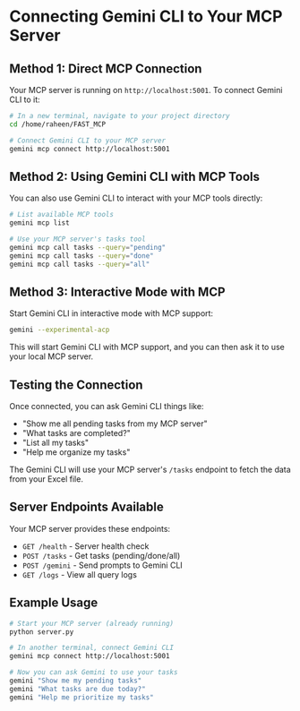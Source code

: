 # Connecting Gemini CLI to Your MCP Server

## Method 1: Direct MCP Connection

Your MCP server is running on `http://localhost:5001`. To connect Gemini CLI to it:

```bash
# In a new terminal, navigate to your project directory
cd /home/raheen/FAST_MCP

# Connect Gemini CLI to your MCP server
gemini mcp connect http://localhost:5001
```

## Method 2: Using Gemini CLI with MCP Tools

You can also use Gemini CLI to interact with your MCP tools directly:

```bash
# List available MCP tools
gemini mcp list

# Use your MCP server's tasks tool
gemini mcp call tasks --query="pending"
gemini mcp call tasks --query="done"
gemini mcp call tasks --query="all"
```

## Method 3: Interactive Mode with MCP

Start Gemini CLI in interactive mode with MCP support:

```bash
gemini --experimental-acp
```

This will start Gemini CLI with MCP support, and you can then ask it to use your local MCP server.

## Testing the Connection

Once connected, you can ask Gemini CLI things like:

- "Show me all pending tasks from my MCP server"
- "What tasks are completed?"
- "List all my tasks"
- "Help me organize my tasks"

The Gemini CLI will use your MCP server's `/tasks` endpoint to fetch the data from your Excel file.

## Server Endpoints Available

Your MCP server provides these endpoints:
- `GET /health` - Server health check
- `POST /tasks` - Get tasks (pending/done/all)
- `POST /gemini` - Send prompts to Gemini CLI
- `GET /logs` - View all query logs

## Example Usage

```bash
# Start your MCP server (already running)
python server.py

# In another terminal, connect Gemini CLI
gemini mcp connect http://localhost:5001

# Now you can ask Gemini to use your tasks
gemini "Show me my pending tasks"
gemini "What tasks are due today?"
gemini "Help me prioritize my tasks"
```